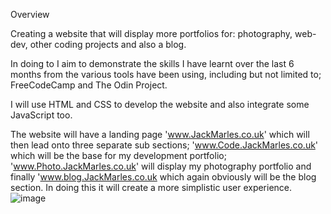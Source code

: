 Overview

Creating a website that will display more portfolios for: photography, web-dev, other coding projects and also a blog. 

In doing to I aim to demonstrate the skills I have learnt over the last 6 months from the various tools have been using, including but not limited to; FreeCodeCamp and The Odin Project. 

I will use HTML and CSS to develop the website and also integrate some JavaScript too. 

The website will have a landing page 'www.JackMarles.co.uk' which will then lead onto three separate sub sections; 'www.Code.JackMarles.co.uk' which will be the base for my development portfolio; 'www.Photo.JackMarles.co.uk' will display my photography portfolio and finally 'www.blog.JackMarles.co.uk which again obviously will be the blog section. In doing this it will create a more simplistic user experience.
![image](https://user-images.githubusercontent.com/74938827/199359802-dd287dcf-b32f-4e1a-bc5c-1c1bc1893a6c.png)
